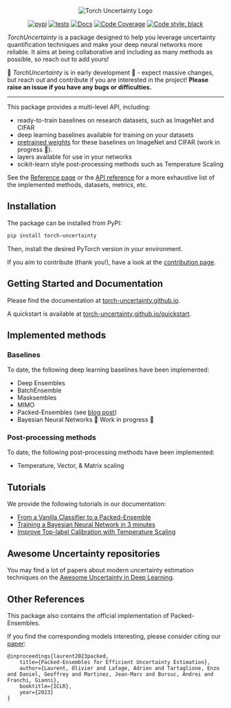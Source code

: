 <div align="center">

![Torch Uncertainty Logo](https://github.com/ENSTA-U2IS/torch-uncertainty/blob/main/docs/source/_static/images/torch_uncertainty.png)

[![pypi](https://img.shields.io/pypi/v/torch_uncertainty.svg)](https://pypi.python.org/pypi/torch_uncertainty)
[![tests](https://github.com/ENSTA-U2IS/torch-uncertainty/actions/workflows/run-tests.yml/badge.svg?branch=main&event=push)](https://github.com/ENSTA-U2IS/torch-uncertainty/actions/workflows/run-tests.yml)
[![Docs](https://github.com/ENSTA-U2IS/torch-uncertainty/actions/workflows/build-docs.yml/badge.svg)](https://torch-uncertainty.github.io/)
[![Code Coverage](https://codecov.io/github/ENSTA-U2IS/torch-uncertainty/coverage.svg?branch=master)](https://codecov.io/gh/ENSTA-U2IS/torch-uncertainty)
[![Code style: black](https://img.shields.io/badge/code%20style-black-black.svg)](https://github.com/psf/black)
</div>

_TorchUncertainty_ is a package designed to help you leverage uncertainty quantification techniques and make your deep neural networks more reliable. It aims at being collaborative and including as many methods as possible, so reach out to add yours!

:construction: _TorchUncertainty_ is in early development :construction: - expect massive changes, but reach out and contribute if you are interested in the project! **Please raise an issue if you have any bugs or difficulties.**

---

This package provides a multi-level API, including:

- ready-to-train baselines on research datasets, such as ImageNet and CIFAR
- deep learning baselines available for training on your datasets
- [pretrained weights](https://huggingface.co/torch-uncertainty) for these baselines on ImageNet and CIFAR (work in progress 🚧).
- layers available for use in your networks
- scikit-learn style post-processing methods such as Temperature Scaling

See the [Reference page](https://torch-uncertainty.github.io/references.html) or the [API reference](https://torch-uncertainty.github.io/api.html) for a more exhaustive list of the implemented methods, datasets, metrics, etc.

## Installation

The package can be installed from PyPI:

```sh
pip install torch-uncertainty
```

Then, install the desired PyTorch version in your environment.

If you aim to contribute (thank you!), have a look at the [contribution page](https://torch-uncertainty.github.io/contributing.html).

## Getting Started and Documentation

Please find the documentation at [torch-uncertainty.github.io](https://torch-uncertainty.github.io).

A quickstart is available at [torch-uncertainty.github.io/quickstart](https://torch-uncertainty.github.io/quickstart.html).

## Implemented methods

### Baselines

To date, the following deep learning baselines have been implemented:

- Deep Ensembles
- BatchEnsemble
- Masksembles
- MIMO
- Packed-Ensembles (see [blog post](https://medium.com/@adrien.lafage/make-your-neural-networks-more-reliable-with-packed-ensembles-7ad0b737a873))
- Bayesian Neural Networks :construction: Work in progress :construction:

### Post-processing methods

To date, the following post-processing methods have been implemented:

- Temperature, Vector, & Matrix scaling

## Tutorials

We provide the following tutorials in our documentation:

- [From a Vanilla Classifier to a Packed-Ensemble](https://torch-uncertainty.github.io/auto_tutorials/tutorial_pe_cifar10.html)
- [Training a Bayesian Neural Network in 3 minutes](https://torch-uncertainty.github.io/auto_tutorials/tutorial_bayesian.html)
- [Improve Top-label Calibration with Temperature Scaling](https://torch-uncertainty.github.io/auto_tutorials/tutorial_scaler.html)
  
## Awesome Uncertainty repositories

You may find a lot of papers about modern uncertainty estimation techniques on the [Awesome Uncertainty in Deep Learning](https://github.com/ENSTA-U2IS/awesome-uncertainty-deeplearning).

## Other References

This package also contains the official implementation of Packed-Ensembles.

If you find the corresponding models interesting, please consider citing our [paper](https://arxiv.org/abs/2210.09184):

```text
@inproceedings{laurent2023packed,
    title={Packed-Ensembles for Efficient Uncertainty Estimation},
    author={Laurent, Olivier and Lafage, Adrien and Tartaglione, Enzo and Daniel, Geoffrey and Martinez, Jean-Marc and Bursuc, Andrei and Franchi, Gianni},
    booktitle={ICLR},
    year={2023}
}
```
